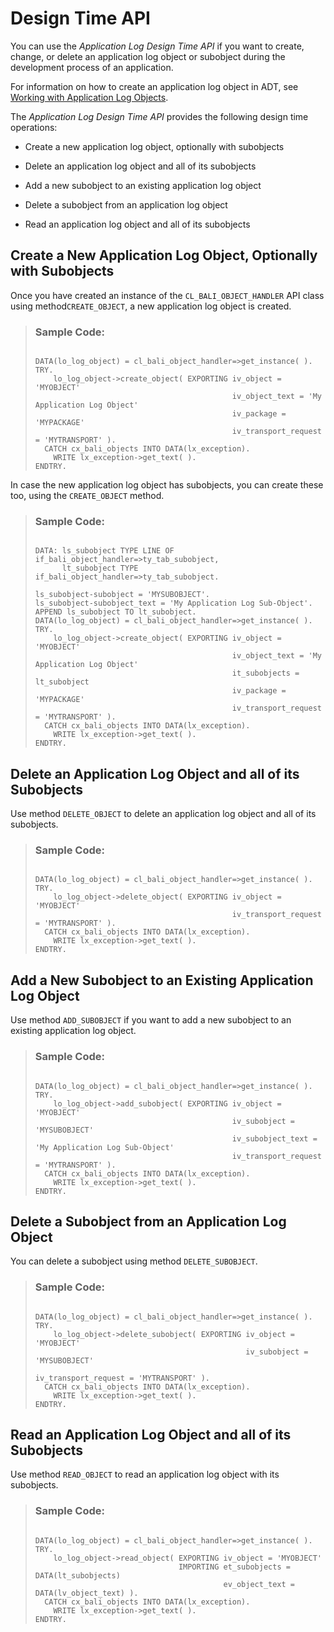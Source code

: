 <!-- loio0bc1e5fd5c89424fa0dbad617b4c5e63 -->

# Design Time API

You can use the *Application Log Design Time API* if you want to create, change, or delete an application log object or subobject during the development process of an application.

For information on how to create an application log object in ADT, see [Working with Application Log Objects](https://help.sap.com/docs/abap-cloud/abap-development-tools-user-guide/working-with-application-log-objects?version=sap_btp).

The *Application Log Design Time API* provides the following design time operations:

-   Create a new application log object, optionally with subobjects

-   Delete an application log object and all of its subobjects

-   Add a new subobject to an existing application log object

-   Delete a subobject from an application log object

-   Read an application log object and all of its subobjects




<a name="loio0bc1e5fd5c89424fa0dbad617b4c5e63__section_ovl_n3s_wlb"/>

## Create a New Application Log Object, Optionally with Subobjects

Once you have created an instance of the `CL_BALI_OBJECT_HANDLER` API class using method`CREATE_OBJECT`, a new application log object is created.

> ### Sample Code:  
> ```abap
> 
> DATA(lo_log_object) = cl_bali_object_handler=>get_instance( ).
> TRY.
>     lo_log_object->create_object( EXPORTING iv_object = 'MYOBJECT'
>                                             iv_object_text = 'My Application Log Object'
>                                             iv_package = 'MYPACKAGE'
>                                             iv_transport_request = 'MYTRANSPORT' ).
>   CATCH cx_bali_objects INTO DATA(lx_exception).
>     WRITE lx_exception->get_text( ).
> ENDTRY.
> ```

In case the new application log object has subobjects, you can create these too, using the `CREATE_OBJECT` method.

> ### Sample Code:  
> ```abap
> 
> DATA: ls_subobject TYPE LINE OF if_bali_object_handler=>ty_tab_subobject,
>       lt_subobject TYPE if_bali_object_handler=>ty_tab_subobject.
> 
> ls_subobject-subobject = 'MYSUBOBJECT'.
> ls_subobject-subobject_text = 'My Application Log Sub-Object'.
> APPEND ls_subobject TO lt_subobject.
> DATA(lo_log_object) = cl_bali_object_handler=>get_instance( ).
> TRY.
>     lo_log_object->create_object( EXPORTING iv_object = 'MYOBJECT'
>                                             iv_object_text = 'My Application Log Object'
>                                             it_subobjects = lt_subobject
>                                             iv_package = 'MYPACKAGE'
>                                             iv_transport_request = 'MYTRANSPORT' ).
>   CATCH cx_bali_objects INTO DATA(lx_exception).
>     WRITE lx_exception->get_text( ).
> ENDTRY.
> ```



<a name="loio0bc1e5fd5c89424fa0dbad617b4c5e63__section_bxr_2js_wlb"/>

## Delete an Application Log Object and all of its Subobjects

Use method `DELETE_OBJECT` to delete an application log object and all of its subobjects.

> ### Sample Code:  
> ```abap
> 
> DATA(lo_log_object) = cl_bali_object_handler=>get_instance( ).
> TRY.
>     lo_log_object->delete_object( EXPORTING iv_object = 'MYOBJECT'
>                                             iv_transport_request = 'MYTRANSPORT' ).
>   CATCH cx_bali_objects INTO DATA(lx_exception).
>     WRITE lx_exception->get_text( ).
> ENDTRY.
> ```



<a name="loio0bc1e5fd5c89424fa0dbad617b4c5e63__section_ncv_mjs_wlb"/>

## Add a New Subobject to an Existing Application Log Object

Use method `ADD_SUBOBJECT` if you want to add a new subobject to an existing application log object.

> ### Sample Code:  
> ```abap
> 
> DATA(lo_log_object) = cl_bali_object_handler=>get_instance( ).
> TRY.
>     lo_log_object->add_subobject( EXPORTING iv_object = 'MYOBJECT'
>                                             iv_subobject = 'MYSUBOBJECT'
>                                             iv_subobject_text = 'My Application Log Sub-Object'
>                                             iv_transport_request = 'MYTRANSPORT' ).
>   CATCH cx_bali_objects INTO DATA(lx_exception).
>     WRITE lx_exception->get_text( ).
> ENDTRY.
> ```



<a name="loio0bc1e5fd5c89424fa0dbad617b4c5e63__section_wmt_tjs_wlb"/>

## Delete a Subobject from an Application Log Object

You can delete a subobject using method `DELETE_SUBOBJECT`.

> ### Sample Code:  
> ```abap
> 
> DATA(lo_log_object) = cl_bali_object_handler=>get_instance( ).
> TRY.
>     lo_log_object->delete_subobject( EXPORTING iv_object = 'MYOBJECT'
>                                                iv_subobject = 'MYSUBOBJECT'
>                                                iv_transport_request = 'MYTRANSPORT' ).
>   CATCH cx_bali_objects INTO DATA(lx_exception).
>     WRITE lx_exception->get_text( ).
> ENDTRY.
> ```



<a name="loio0bc1e5fd5c89424fa0dbad617b4c5e63__section_ap2_zjs_wlb"/>

## Read an Application Log Object and all of its Subobjects

Use method `READ_OBJECT` to read an application log object with its subobjects.

> ### Sample Code:  
> ```abap
> 
> DATA(lo_log_object) = cl_bali_object_handler=>get_instance( ).
> TRY.
>     lo_log_object->read_object( EXPORTING iv_object = 'MYOBJECT'
>                                 IMPORTING et_subobjects = DATA(lt_subobjects)
>                                           ev_object_text = DATA(lv_object_text) ).
>   CATCH cx_bali_objects INTO DATA(lx_exception).
>     WRITE lx_exception->get_text( ).
> ENDTRY.
> ```

